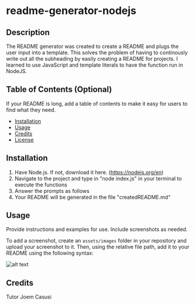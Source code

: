 # readme-generator-nodejs

## Description

The README generator was created to create a README and plugs the user input into a template. This solves the problem of having to continously write out all the subheading by easily creating a README for projects. I learned to use JavaScript and template literals to have the function run in NodeJS. 

## Table of Contents (Optional)

If your README is long, add a table of contents to make it easy for users to find what they need.

- [Installation](#installation)
- [Usage](#usage)
- [Credits](#credits)
- [License](#license)

## Installation

1. Have Node.js. If not, download it here. (https://nodejs.org/en)
2. Navigate to the project and type in "node index.js" in your terminal to execute the functions
3. Answer the prompts as follows
4. Your README will be generated in the file "createdREADME.md"

## Usage

Provide instructions and examples for use. Include screenshots as needed.

To add a screenshot, create an `assets/images` folder in your repository and upload your screenshot to it. Then, using the relative file path, add it to your README using the following syntax:

![alt text](assets/images/screenshot.png)

## Credits
Tutor Joem Casusi